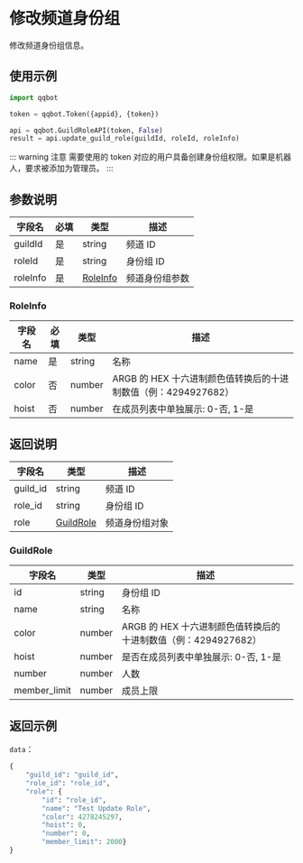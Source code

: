 # 修改频道身份组

修改频道身份组信息。

## 使用示例

```python
import qqbot

token = qqbot.Token({appid}, {token})

api = qqbot.GuildRoleAPI(token, False)
result = api.update_guild_role(guildId, roleId, roleInfo)
```

::: warning 注意 需要使用的 token 对应的用户具备创建身份组权限。如果是机器人，要求被添加为管理员。
:::

## 参数说明

| 字段名   | 必填 | 类型                  | 描述           |
| -------- | ---- | --------------------- | -------------- |
| guildId  | 是   | string                | 频道 ID        |
| roleId   | 是   | string                | 身份组 ID      |
| roleInfo | 是   | [RoleInfo](#roleinfo) | 频道身份组参数 |

### RoleInfo

| 字段名 | 必填 | 类型   | 描述                                                           |
| ------ | ---- | ------ | -------------------------------------------------------------- |
| name   | 是   | string | 名称                                                           |
| color  | 否   | number | ARGB 的 HEX 十六进制颜色值转换后的十进制数值（例：4294927682） |
| hoist  | 否   | number | 在成员列表中单独展示: 0-否, 1-是                               |

## 返回说明

| 字段名   | 类型                    | 描述           |
| -------- | ----------------------- | -------------- |
| guild_id | string                  | 频道 ID        |
| role_id  | string                  | 身份组 ID      |
| role     | [GuildRole](#guildrole) | 频道身份组对象 |

### GuildRole

| 字段名       | 类型   | 描述                                                           |
| ------------ | ------ | -------------------------------------------------------------- |
| id           | string | 身份组 ID                                                      |
| name         | string | 名称                                                           |
| color        | number | ARGB 的 HEX 十六进制颜色值转换后的十进制数值（例：4294927682） |
| hoist        | number | 是否在成员列表中单独展示: 0-否, 1-是                           |
| number       | number | 人数                                                           |
| member_limit | number | 成员上限                                                       |

## 返回示例

`data`：

```python
{
    "guild_id": "guild_id",
    "role_id": "role_id",
    "role": {
        "id": "role_id",
        "name": "Test Update Role",
        "color": 4278245297,
        "hoist": 0,
        "number": 0,
        "member_limit": 2000}
}
```